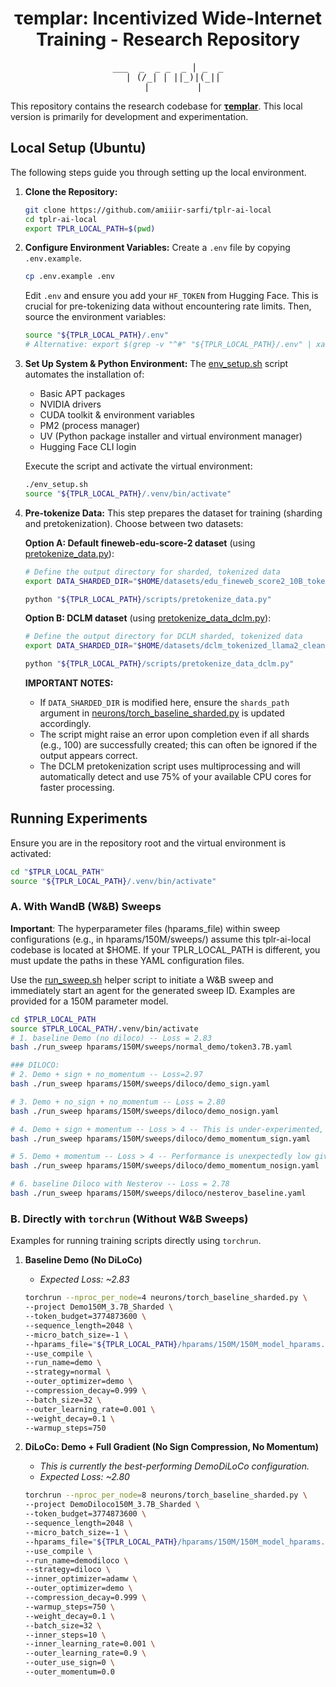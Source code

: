 <div align="center">

# τemplar: Incentivized Wide-Internet Training - Research Repository

</div>

<div align="center">
<pre>
___  _  _ _  _ | _  _
  | (/_| | ||_)|(_||
  |         |
</pre>
</div>

This repository contains the research codebase for [**τemplar**](https://github.com/tplr-ai/templar). This local version is primarily for development and experimentation.

## Local Setup (Ubuntu)

The following steps guide you through setting up the local environment.

1.  **Clone the Repository:**
    ```bash
    git clone https://github.com/amiiir-sarfi/tplr-ai-local
    cd tplr-ai-local
    export TPLR_LOCAL_PATH=$(pwd)
    ```

2.  **Configure Environment Variables:**
    Create a `.env` file by copying `.env.example`.
    ```bash
    cp .env.example .env
    ```
    Edit `.env` and ensure you add your `HF_TOKEN` from Hugging Face. This is crucial for pre-tokenizing data without encountering rate limits.
    Then, source the environment variables:
    ```bash
    source "${TPLR_LOCAL_PATH}/.env"
    # Alternative: export $(grep -v "^#" "${TPLR_LOCAL_PATH}/.env" | xargs)
    ```

3.  **Set Up System & Python Environment:**
    The [env_setup.sh](./env_setup.sh) script automates the installation of:
    *   Basic APT packages
    *   NVIDIA drivers
    *   CUDA toolkit & environment variables
    *   PM2 (process manager)
    *   UV (Python package installer and virtual environment manager)
    *   Hugging Face CLI login

    Execute the script and activate the virtual environment:
    ```bash
    ./env_setup.sh
    source "${TPLR_LOCAL_PATH}/.venv/bin/activate"
    ```

4.  **Pre-tokenize Data:**
    This step prepares the dataset for training (sharding and pretokenization). Choose between two datasets:
    
    **Option A: Default fineweb-edu-score-2 dataset** (using [pretokenize_data.py](./scripts/pretokenize_data.py)):
    ```bash
    # Define the output directory for sharded, tokenized data
    export DATA_SHARDED_DIR="$HOME/datasets/edu_fineweb_score2_10B_tokenized_llama2"

    python "${TPLR_LOCAL_PATH}/scripts/pretokenize_data.py"
    ```
    
    **Option B: DCLM dataset** (using [pretokenize_data_dclm.py](./scripts/pretokenize_data_dclm.py)):
    ```bash
    # Define the output directory for DCLM sharded, tokenized data
    export DATA_SHARDED_DIR="$HOME/datasets/dclm_tokenized_llama2_cleaned"

    python "${TPLR_LOCAL_PATH}/scripts/pretokenize_data_dclm.py"
    ```
    
    **IMPORTANT NOTES:** 
    - If `DATA_SHARDED_DIR` is modified here, ensure the `shards_path` argument in [neurons/torch_baseline_sharded.py](./neurons/torch_baseline_sharded.py) is updated accordingly. 
    - The script might raise an error upon completion even if all shards (e.g., 100) are successfully created; this can often be ignored if the output appears correct.
    - The DCLM pretokenization script uses multiprocessing and will automatically detect and use 75% of your available CPU cores for faster processing.

## Running Experiments

Ensure you are in the repository root and the virtual environment is activated:
```bash
cd "$TPLR_LOCAL_PATH"
source "${TPLR_LOCAL_PATH}/.venv/bin/activate"
```

### A. With WandB (W&B) Sweeps

**Important**: The hyperparameter files (hparams_file) within sweep configurations (e.g., in hparams/150M/sweeps/) assume this tplr-ai-local codebase is located at $HOME. If your TPLR_LOCAL_PATH is different, you must update the paths in these YAML configuration files.


Use the [run_sweep.sh](./run_sweep.sh) helper script to initiate a W&B sweep and immediately start an agent for the generated sweep ID. Examples are provided for a 150M parameter model.
```sh
cd $TPLR_LOCAL_PATH
source $TPLR_LOCAL_PATH/.venv/bin/activate
# 1. baseline Demo (no diloco) -- Loss = 2.83
bash ./run_sweep hparams/150M/sweeps/normal_demo/token3.7B.yaml

### DILOCO:
# 2. Demo + sign + no_momentum -- Loss=2.97
bash ./run_sweep hparams/150M/sweeps/diloco/demo_sign.yaml

# 3. Demo + no_sign + no_momentum -- Loss = 2.80
bash ./run_sweep hparams/150M/sweeps/diloco/demo_nosign.yaml

# 4. Demo + sign + momentum -- Loss > 4 -- This is under-experimented, first diving into (5) as its more likely to work.
bash ./run_sweep hparams/150M/sweeps/diloco/demo_momentum_sign.yaml

# 5. Demo + momentum -- Loss > 4 -- Performance is unexpectedly low given the "no_momentum_no_sign" variant (3) works well. Investigating.
bash ./run_sweep hparams/150M/sweeps/diloco/demo_momentum_nosign.yaml

# 6. baseline Diloco with Nesterov -- Loss = 2.78
bash ./run_sweep hparams/150M/sweeps/diloco/nesterov_baseline.yaml
```

### B. Directly with `torchrun` (Without W&B Sweeps)


Examples for running training scripts directly using `torchrun`.

1.  **Baseline Demo (No DiLoCo)**
    *   *Expected Loss: ~2.83*
    ```bash
    torchrun --nproc_per_node=4 neurons/torch_baseline_sharded.py \
    --project Demo150M_3.7B_Sharded \
    --token_budget=3774873600 \
    --sequence_length=2048 \
    --micro_batch_size=-1 \
    --hparams_file="${TPLR_LOCAL_PATH}/hparams/150M/150M_model_hparams.json" \
    --use_compile \
    --run_name=demo \
    --strategy=normal \
    --outer_optimizer=demo \
    --compression_decay=0.999 \
    --batch_size=32 \
    --outer_learning_rate=0.001 \
    --weight_decay=0.1 \
    --warmup_steps=750
    ```

2.  **DiLoCo: Demo + Full Gradient (No Sign Compression, No Momentum)**
    *   *This is currently the best-performing DemoDiLoCo configuration.*
    *   *Expected Loss: ~2.80*
    ```bash
    torchrun --nproc_per_node=8 neurons/torch_baseline_sharded.py \
    --project DemoDiloco150M_3.7B_Sharded \
    --token_budget=3774873600 \
    --sequence_length=2048 \
    --micro_batch_size=-1 \
    --hparams_file="${TPLR_LOCAL_PATH}/hparams/150M/150M_model_hparams.json" \
    --use_compile \
    --run_name=demodiloco \
    --strategy=diloco \
    --inner_optimizer=adamw \
    --outer_optimizer=demo \
    --compression_decay=0.999 \
    --warmup_steps=750 \
    --weight_decay=0.1 \
    --batch_size=32 \
    --inner_steps=10 \
    --inner_learning_rate=0.001 \
    --outer_learning_rate=0.9 \
    --outer_use_sign=0 \
    --outer_momentum=0.0
    ```

